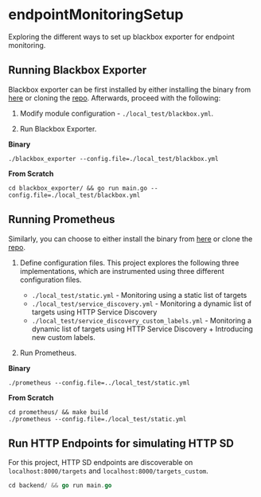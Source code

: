 # endpointMonitoringSetup
Exploring the different ways to set up blackbox exporter for endpoint monitoring.

## Running Blackbox Exporter
Blackbox exporter can be first installed by either installing the binary from [here](https://github.com/prometheus/blackbox_exporter/releases) or cloning the [repo](https://github.com/prometheus/blackbox_exporter.git). Afterwards, proceed with the following:

1. Modify module configuration - `./local_test/blackbox.yml`.

2. Run Blackbox Exporter.

**Binary**
```shell
./blackbox_exporter --config.file=./local_test/blackbox.yml
```

**From Scratch**
```shell
cd blackbox_exporter/ && go run main.go --config.file=./local_test/blackbox.yml
```

## Running Prometheus
Similarly, you can choose to either install the binary from [here](https://prometheus.io/download/) or clone the [repo](https://github.com/prometheus/prometheus).

1. Define configuration files. This project explores the following three implementations, which are instrumented using three different configuration files.
    - `./local_test/static.yml` - Monitoring using a static list of targets
    - `./local_test/service_discovery.yml` - Monitoring a dynamic list of targets using HTTP Service Discovery
    - `./local_test/service_discovery_custom_labels.yml` - Monitoring a dynamic list of targets using HTTP Service Discovery + Introducing new custom labels.

2. Run Prometheus.

**Binary**
```shell
./prometheus --config.file=../local_test/static.yml
```

**From Scratch**
```shell
cd prometheus/ && make build
./prometheus --config.file=./local_test/static.yml
```

## Run HTTP Endpoints for simulating HTTP SD
For this project, HTTP SD endpoints are discoverable on `localhost:8000/targets` and `localhost:8000/targets_custom`.
```go
cd backend/ && go run main.go
```
